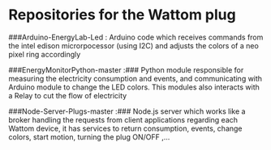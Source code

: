 # Repositories for the Wattom plug

###Arduino-EnergyLab-Led :
Arduino code which receives commands from the intel edison microrpocessor (using I2C) and adjusts the colors of a neo pixel ring accordingly

###EnergyMonitorPython-master :###
Python module responsible for measuring the electricity consumption and events, and communicating with Arduino module to change the LED colors. This modules also interacts with a Relay to cut the flow of electricity

###Node-Server-Plugs-master :###
Node.js server which works like a broker handling the requests from client applications regarding each Wattom device, it has services to return consumption, events, change colors, start motion, turning the plug ON/OFF ,...
